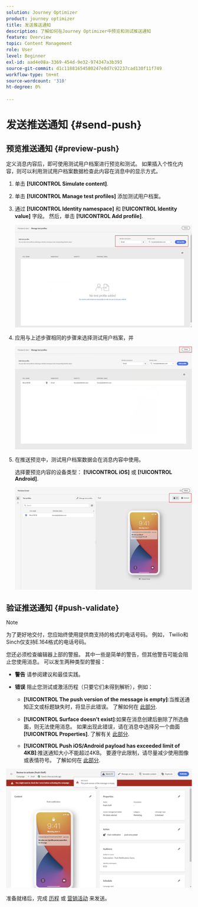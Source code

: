 ```yaml
---
solution: Journey Optimizer
product: journey optimizer
title: 发送推送通知
description: 了解如何在Journey Optimizer中预览和测试推送通知
feature: Overview
topic: Content Management
role: User
level: Beginner
exl-id: aad4e08a-3369-454d-9e32-974347a3b393
source-git-commit: d1c11881654580247e8d7c92237cad130f11f749
workflow-type: tm+mt
source-wordcount: '310'
ht-degree: 0%

---
```


# 发送推送通知 {#send-push}

## 预览推送通知 {#preview-push}

定义消息内容后，即可使用测试用户档案进行预览和测试。 如果插入个性化内容，则可以利用测试用户档案数据检查此内容在消息中的显示方式。

1. 单击 **[!UICONTROL Simulate content]**.

1. 单击 **[!UICONTROL Manage test profiles]** 添加测试用户档案。

1. 通过 **[!UICONTROL Identity namespace]** 和 **[!UICONTROL Identity value]** 字段。 然后，单击 **[!UICONTROL Add profile]**.

   ![](assets/push_preview_1.png)

1. 应用与上述步骤相同的步骤来选择测试用户档案，并

   ![](assets/push_preview_2.png)

1. 在推送预览中，测试用户档案数据会在消息内容中使用。

   选择要预览内容的设备类型： **[!UICONTROL iOS]** 或 **[!UICONTROL Android]**.

   ![](assets/push_preview_3.png)

## 验证推送通知 {#push-validate}

>[!NOTE]
>
> 为了更好地交付，您应始终使用提供商支持的格式的电话号码。 例如， Twilio和Sinch仅支持E.164格式的电话号码。

您还必须检查编辑器上部的警报。  其中一些是简单的警告，但其他警告可能会阻止您使用消息。 可以发生两种类型的警报：

* **警告** 请参阅建议和最佳实践。

* **错误** 阻止您测试或激活历程（只要它们未得到解析），例如：

   * **[!UICONTROL The push version of the message is empty]**:当推送通知正文或标题缺失时，将显示此错误。 了解如何在 [此部分](create-push.md).

   * **[!UICONTROL Surface doesn't exist]**:如果在消息创建后删除了所选曲面，则无法使用消息。 如果出现此错误，请在消息中选择另一个曲面 **[!UICONTROL Properties]**. 了解有关 [此部分](../configuration/channel-surfaces.md).

   * **[!UICONTROL Push iOS/Android payload has exceeded limit of 4KB]**:推送通知大小不能超过4KB。 要遵守此限制，请尽量减少使用图像或表情符号。 了解如何在 [此部分](../push/create-push.md).

![](assets/push_alert.png)

准备就绪后，完成 [历程](../building-journeys/journey-gs.md) 或 [营销活动](../campaigns/create-campaign.md) 来发送。
